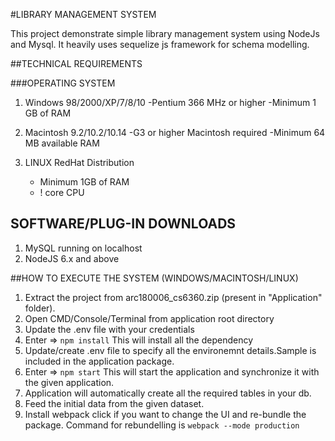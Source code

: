 #LIBRARY MANAGEMENT SYSTEM

This project demonstrate simple library management system using NodeJs and Mysql. It heavily uses sequelize js framework for schema modelling.

##TECHNICAL REQUIREMENTS

###OPERATING SYSTEM
1. Windows 98/2000/XP/7/8/10
	-Pentium 366 MHz or higher 
	-Minimum 1 GB of RAM
	
2. Macintosh 9.2/10.2/10.14
	-G3 or higher Macintosh required
	-Minimum 64 MB available RAM
3. LINUX RedHat Distribution
    - Minimum 1GB of RAM
    - ! core CPU

## SOFTWARE/PLUG-IN DOWNLOADS
1. MySQL running on localhost
2. NodeJS 6.x and above


##HOW TO EXECUTE THE SYSTEM (WINDOWS/MACINTOSH/LINUX)
1.  Extract the project from arc180006_cs6360.zip (present in "Application" folder).
2.  Open CMD/Console/Terminal from application root directory
3.  Update the .env file with your credentials
4.  Enter => `npm install` This will install all the dependency
5.  Update/create .env file to specify all the environemnt details.Sample is included in  the application package.
6.  Enter => `npm start`  This will start the application and synchronize it with the given application.
7.  Application will automatically create all the required tables in your db.
8.  Feed the initial data from the given dataset. 
9.  Install webpack click if you want to change the UI and re-bundle the package. Command for rebundelling is 	           `webpack --mode production`

